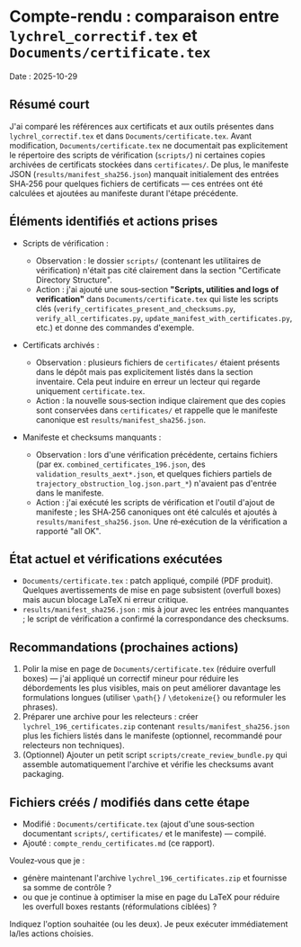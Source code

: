 # Compte-rendu : comparaison entre `lychrel_correctif.tex` et `Documents/certificate.tex`

Date : 2025-10-29

Résumé court
---------------
J'ai comparé les références aux certificats et aux outils présentes dans `lychrel_correctif.tex` et dans `Documents/certificate.tex`. Avant modification, `Documents/certificate.tex` ne documentait pas explicitement le répertoire des scripts de vérification (`scripts/`) ni certaines copies archivées de certificats stockées dans `certificates/`. De plus, le manifeste JSON (`results/manifest_sha256.json`) manquait initialement des entrées SHA‑256 pour quelques fichiers de certificats — ces entrées ont été calculées et ajoutées au manifeste durant l'étape précédente.

Éléments identifiés et actions prises
------------------------------------
- Scripts de vérification :
  - Observation : le dossier `scripts/` (contenant les utilitaires de vérification) n'était pas cité clairement dans la section "Certificate Directory Structure".
  - Action : j'ai ajouté une sous‑section **"Scripts, utilities and logs of verification"** dans `Documents/certificate.tex` qui liste les scripts clés (`verify_certificates_present_and_checksums.py`, `verify_all_certificates.py`, `update_manifest_with_certificates.py`, etc.) et donne des commandes d'exemple.

- Certificats archivés :
  - Observation : plusieurs fichiers de `certificates/` étaient présents dans le dépôt mais pas explicitement listés dans la section inventaire. Cela peut induire en erreur un lecteur qui regarde uniquement `certificate.tex`.
  - Action : la nouvelle sous‑section indique clairement que des copies sont conservées dans `certificates/` et rappelle que le manifeste canonique est `results/manifest_sha256.json`.

- Manifeste et checksums manquants :
  - Observation : lors d'une vérification précédente, certains fichiers (par ex. `combined_certificates_196.json`, des `validation_results_aext*.json`, et quelques fichiers partiels de `trajectory_obstruction_log.json.part_*`) n'avaient pas d'entrée dans le manifeste.
  - Action : j'ai exécuté les scripts de vérification et l'outil d'ajout de manifeste ; les SHA‑256 canoniques ont été calculés et ajoutés à `results/manifest_sha256.json`. Une ré‑exécution de la vérification a rapporté "all OK".

État actuel et vérifications exécutées
-------------------------------------
- `Documents/certificate.tex` : patch appliqué, compilé (PDF produit). Quelques avertissements de mise en page subsistent (overfull boxes) mais aucun blocage LaTeX ni erreur critique.
- `results/manifest_sha256.json` : mis à jour avec les entrées manquantes ; le script de vérification a confirmé la correspondance des checksums.

Recommandations (prochaines actions)
------------------------------------
1. Polir la mise en page de `Documents/certificate.tex` (réduire overfull boxes) — j'ai appliqué un correctif mineur pour réduire les débordements les plus visibles, mais on peut améliorer davantage les formulations longues (utiliser `\path{}` / `\detokenize{}` ou reformuler les phrases).
2. Préparer une archive pour les relecteurs : créer `lychrel_196_certificates.zip` contenant `results/manifest_sha256.json` plus les fichiers listés dans le manifeste (optionnel, recommandé pour relecteurs non techniques).
3. (Optionnel) Ajouter un petit script `scripts/create_review_bundle.py` qui assemble automatiquement l'archive et vérifie les checksums avant packaging.

Fichiers créés / modifiés dans cette étape
-----------------------------------------
- Modifié : `Documents/certificate.tex` (ajout d'une sous‑section documentant `scripts/`, `certificates/` et le manifeste) — compilé.
- Ajouté : `compte_rendu_certificates.md` (ce rapport).

Voulez‑vous que je :
- génère maintenant l'archive `lychrel_196_certificates.zip` et fournisse sa somme de contrôle ?
- ou que je continue à optimiser la mise en page du LaTeX pour réduire les overfull boxes restants (réformulations ciblées) ?

Indiquez l'option souhaitée (ou les deux). Je peux exécuter immédiatement la/les actions choisies.
